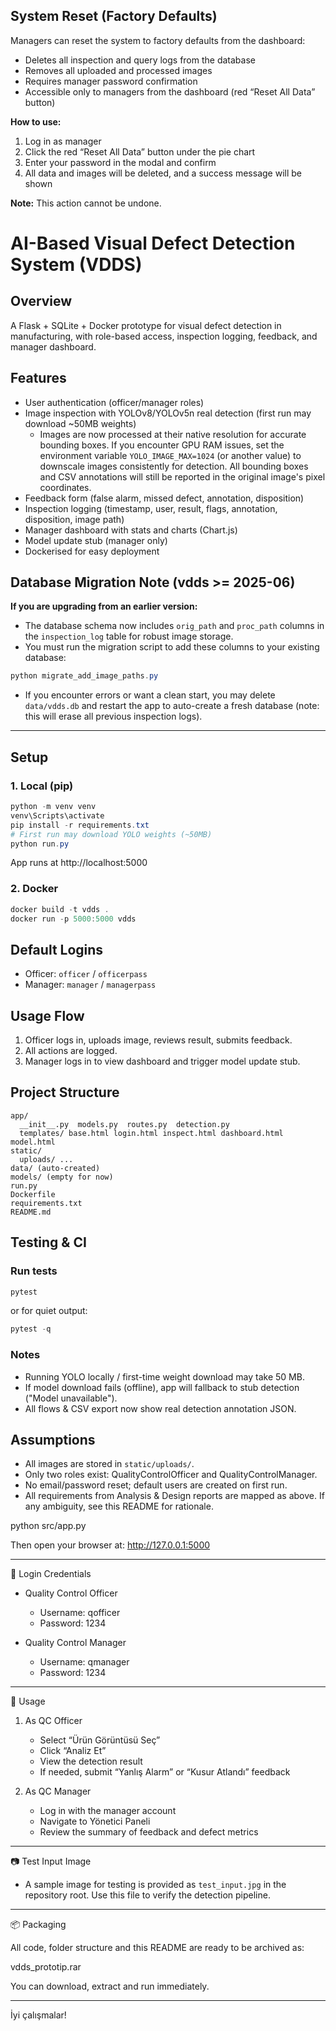 ## System Reset (Factory Defaults)

Managers can reset the system to factory defaults from the dashboard:

- Deletes all inspection and query logs from the database
- Removes all uploaded and processed images
- Requires manager password confirmation
- Accessible only to managers from the dashboard (red “Reset All Data” button)

**How to use:**
1. Log in as manager
2. Click the red “Reset All Data” button under the pie chart
3. Enter your password in the modal and confirm
4. All data and images will be deleted, and a success message will be shown

**Note:** This action cannot be undone.
# AI-Based Visual Defect Detection System (VDDS)

## Overview
A Flask + SQLite + Docker prototype for visual defect detection in manufacturing, with role-based access, inspection logging, feedback, and manager dashboard. 

## Features
- User authentication (officer/manager roles)
- Image inspection with YOLOv8/YOLOv5n real detection (first run may download ~50MB weights)
  - Images are now processed at their native resolution for accurate bounding boxes. If you encounter GPU RAM issues, set the environment variable `YOLO_IMAGE_MAX=1024` (or another value) to downscale images consistently for detection. All bounding boxes and CSV annotations will still be reported in the original image's pixel coordinates.
- Feedback form (false alarm, missed defect, annotation, disposition)
- Inspection logging (timestamp, user, result, flags, annotation, disposition, image path)
- Manager dashboard with stats and charts (Chart.js)
- Model update stub (manager only)
- Dockerised for easy deployment


## Database Migration Note (vdds >= 2025-06)

**If you are upgrading from an earlier version:**

- The database schema now includes `orig_path` and `proc_path` columns in the `inspection_log` table for robust image storage.
- You must run the migration script to add these columns to your existing database:

```powershell
python migrate_add_image_paths.py
```

- If you encounter errors or want a clean start, you may delete `data/vdds.db` and restart the app to auto-create a fresh database (note: this will erase all previous inspection logs).

---
## Setup

### 1. Local (pip)
```powershell
python -m venv venv
venv\Scripts\activate
pip install -r requirements.txt
# First run may download YOLO weights (~50MB)
python run.py
```
App runs at http://localhost:5000

### 2. Docker
```powershell
docker build -t vdds .
docker run -p 5000:5000 vdds
```

## Default Logins
- Officer: `officer` / `officerpass`
- Manager: `manager` / `managerpass`

## Usage Flow
1. Officer logs in, uploads image, reviews result, submits feedback.
2. All actions are logged.
3. Manager logs in to view dashboard and trigger model update stub.

## Project Structure
```
app/
  __init__.py  models.py  routes.py  detection.py
  templates/ base.html login.html inspect.html dashboard.html model.html
static/
  uploads/ ...
data/ (auto-created)
models/ (empty for now)
run.py
Dockerfile
requirements.txt
README.md
```

## Testing & CI

### Run tests
```powershell
pytest
```
or for quiet output:
```powershell
pytest -q
```

### Notes
- Running YOLO locally / first-time weight download may take 50 MB.
- If model download fails (offline), app will fallback to stub detection ("Model unavailable").
- All flows & CSV export now show real detection annotation JSON.

## Assumptions
- All images are stored in `static/uploads/`.
- Only two roles exist: QualityControlOfficer and QualityControlManager.
- No email/password reset; default users are created on first run.
- All requirements from Analysis & Design reports are mapped as above. If any ambiguity, see this README for rationale.

python src/app.py

Then open your browser at:
http://127.0.0.1:5000

---

🔐 Login Credentials

- Quality Control Officer
  - Username: qofficer
  - Password: 1234

- Quality Control Manager
  - Username: qmanager
  - Password: 1234

---

🚀 Usage

1. As QC Officer
   - Select “Ürün Görüntüsü Seç”
   - Click “Analiz Et”
   - View the detection result
   - If needed, submit “Yanlış Alarm” or “Kusur Atlandı” feedback

2. As QC Manager
   - Log in with the manager account
   - Navigate to Yönetici Paneli
   - Review the summary of feedback and defect metrics

---

📷 Test Input Image

- A sample image for testing is provided as `test_input.jpg` in the repository root. Use this file to verify the detection pipeline.

---

📦 Packaging

All code, folder structure and this README are ready to be archived as:

vdds_prototip.rar

You can download, extract and run immediately.

---

İyi çalışmalar!
